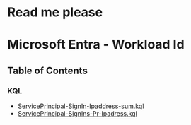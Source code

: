 # Read me please
# Microsoft Entra - Workload Id

## Table of Contents

### KQL
- [ServicePrincipal-SignIn-Ipaddress-sum.kql](https://github.com/ChrFrohn/Entra-ID/blob/main/Workload%20ID/ServicePrincipal-SignIn-Ipaddress-sum.kql)
- [ServicePrincipal-SignIns-Pr-Ipadress.kql](https://github.com/ChrFrohn/Entra-ID/blob/main/Workload%20ID/ServicePrincipal-SignIns-Pr-Ipadress.kql)